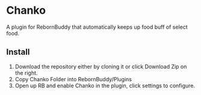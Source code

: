 # Chanko
A plugin for RebornBuddy that automatically keeps up food buff of select food.

## Install
  1. Download the repository either by cloning it or click Download Zip on the right.
  2. Copy Chanko Folder into RebornBuddy<RootDir>/Plugins
  3. Open up RB and enable Chanko in the plugin, click settings to configure.
